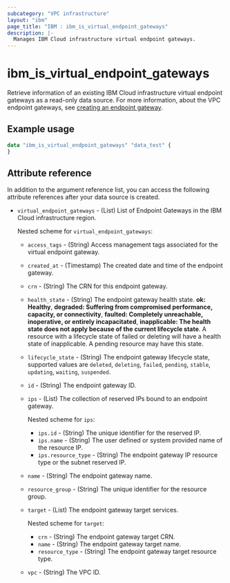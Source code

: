 ```yaml
---
subcategory: "VPC infrastructure"
layout: "ibm"
page_title: "IBM : ibm_is_virtual_endpoint_gateways"
description: |-
  Manages IBM Cloud infrastructure virtual endpoint gateways.
---
```


# ibm_is_virtual_endpoint_gateways
Retrieve information of an existing IBM Cloud infrastructure virtual endpoint gateways as a read-only data source. For more information, about the VPC endpoint gateways, see [creating an endpoint gateway](https://cloud.ibm.com/docs/vpc?topic=vpc-ordering-endpoint-gateway).

## Example usage

```terraform
data "ibm_is_virtual_endpoint_gateways" "data_test" {
}
```

## Attribute reference
In addition to the argument reference list, you can access the following attribute references after your data source is created. 

- `virtual_endpoint_gateways` - (List) List of Endpoint Gateways in the IBM Cloud infrastructure region.
  
  Nested scheme for `virtual_endpoint_gateways`:
  - `access_tags`  - (String) Access management tags associated for the virtual endpoint gateway.
  - `created_at` - (Timestamp) The created date and time of the endpoint gateway.
  - `crn` - (String) The CRN for this endpoint gateway.
  - `health_state` - (String) The endpoint gateway health state. **ok: Healthy**, **degraded: Suffering from compromised performance, capacity, or connectivity**, **faulted: Completely unreachable, inoperative, or entirely incapacitated**, **inapplicable: The health state does not apply because of the current lifecycle state**. A resource with a lifecycle state of failed or deleting will have a health state of inapplicable. A pending resource may have this state.
  - `lifecycle_state` - (String) The endpoint gateway lifecycle state, supported values are `deleted`, `deleting`, `failed`, `pending`, `stable`, `updating`, `waiting`, `suspended`.
  - `id` - (String) The endpoint gateway ID.
  - `ips` - (List) The collection of reserved IPs bound to an endpoint gateway.
  
    Nested scheme for `ips`:
    - `ips.id` - (String) The unique identifier for the reserved IP.
    - `ips.name` - (String) The user defined or system provided name of the resource IP.
    - `ips.resource_type` - (String) The endpoint gateway IP resource type or the subnet reserved IP.
  - `name` - (String) The endpoint gateway name.
  - `resource_group` - (String) The unique identifier for the resource group.
  - `target` - (List) The endpoint gateway target services.
  
    Nested scheme for `target`:
    - `crn` - (String) The endpoint gateway target CRN.
    - `name` - (String) The endpoint gateway target name.
    - `resource_type` - (String) The endpoint gateway target resource type.
  - `vpc` - (String) The VPC ID.
